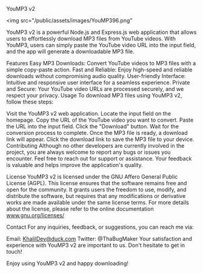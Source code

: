 YouMP3 v2

<img src="/public/assets/images/YouMP396.png" 

YouMP3 v2 is a powerful Node.js and Express.js web application that allows users to effortlessly download MP3 files from YouTube videos. With YouMP3, users can simply paste the YouTube video URL into the input field, and the app will generate a downloadable MP3 file.

Features
Easy MP3 Downloads: Convert YouTube videos to MP3 files with a simple copy-paste action.
Fast and Reliable: Enjoy high-speed and reliable downloads without compromising audio quality.
User-friendly Interface: Intuitive and responsive user interface for a seamless experience.
Private and Secure: Your YouTube video URLs are processed securely, and we respect your privacy.
Usage
To download MP3 files using YouMP3 v2, follow these steps:

Visit the YouMP3 v2 web application.
Locate the input field on the homepage.
Copy the URL of the YouTube video you want to convert.
Paste the URL into the input field.
Click the "Download" button.
Wait for the conversion process to complete.
Once the MP3 file is ready, a download link will appear.
Click the download link to save the MP3 file to your device.
Contributing
Although no other developers are currently involved in the project, you are always welcome to report any bugs or issues you encounter. Feel free to reach out for support or assistance. Your feedback is valuable and helps improve the application's quality.

License
YouMP3 v2 is licensed under the GNU Affero General Public License (AGPL). This license ensures that the software remains free and open for the community. It grants users the freedom to use, modify, and distribute the software, but requires that any modifications or derivative works are made available under the same license terms.
For more details about the license, please refer to the online documentation www.gnu.org/licenses/

Contact
For any inquiries, feedback, or suggestions, you can reach me via:

Email: KhalilDev@duck.com
Twitter: @ThaBugMaker
Your satisfaction and experience with YouMP3 v2 are important to us. Don't hesitate to get in touch!

Enjoy using YouMP3 v2 and happy downloading!
